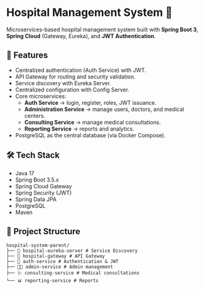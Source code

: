 # Hospital Management System 🏥

Microservices-based hospital management system built with **Spring Boot 3**, **Spring Cloud** (Gateway, Eureka), and **JWT Authentication**.

## 🚀 Features
- Centralized authentication (Auth Service) with JWT.
- API Gateway for routing and security validation.
- Service discovery with Eureka Server.
- Centralized configuration with Config Server.
- Core microservices:
    - **Auth Service** → login, register, roles, JWT issuance.
    - **Administration Service** → manage users, doctors, and medical centers.
    - **Consulting Service** → manage medical consultations.
    - **Reporting Service** → reports and analytics.
- PostgreSQL as the central database (via Docker Compose).

## 🛠️ Tech Stack
- Java 17
- Spring Boot 3.5.x
- Spring Cloud Gateway
- Spring Security (JWT)
- Spring Data JPA
- PostgreSQL
- Maven

## 📂 Project Structure

```text
hospital-system-parent/
├── 📡 hospital-eureka-server # Service Discovery
├── 🚪 hospital-gateway # API Gateway
├── 🔑 auth-service # Authentication & JWT
├── 👨‍💼 admin-service # Admin management
├── 🩺 consulting-service # Medical consultations
└── 📊 reporting-service # Reports
```